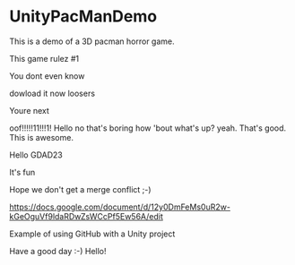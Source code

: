 # UnityPacManDemo

This is a demo of a 3D pacman horror game.

This game rulez #1


You dont even know

dowload it now loosers

Youre next

oof!!!!!11!!!1!
Hello no that's boring how 'bout what's up? yeah. That's good. This is awesome.



Hello GDAD23


It's fun

Hope we don't get a merge conflict ;-)

https://docs.google.com/document/d/12y0DmFeMs0uR2w-kGeOguVf9ldaRDwZsWCcPf5Ew56A/edit

Example of using GitHub with a Unity project

Have a good day :-)
Hello! 
